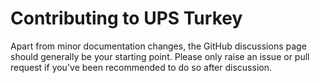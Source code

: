 # Contributing to UPS Turkey
Apart from minor documentation changes, the GitHub discussions page should generally be your starting point. Please only raise an issue or pull request if you've been recommended to do so after discussion.